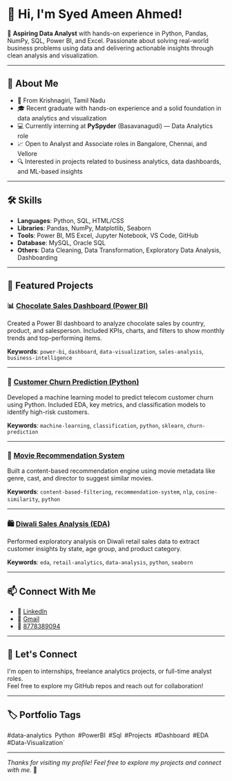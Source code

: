 # 👋 Hi, I'm Syed Ameen Ahmed!

🎯 **Aspiring Data Analyst** with hands-on experience in Python, Pandas, NumPy, SQL, Power BI, and Excel. Passionate about solving real-world business problems using data and delivering actionable insights through clean analysis and visualization.

---

## 🚀 About Me

- 📍 From Krishnagiri, Tamil Nadu  
- 🎓 Recent graduate with hands-on experience and a solid foundation in data analytics and visualization  
- 💻 Currently interning at **PySpyder** (Basavanagudi) — Data Analytics role  
- 📈 Open to Analyst and Associate roles in Bangalore, Chennai, and Vellore  
- 🔍 Interested in projects related to business analytics, data dashboards, and ML-based insights

---

## 🛠️ Skills

- **Languages**: Python, SQL, HTML/CSS
- **Libraries**: Pandas, NumPy, Matplotlib, Seaborn
- **Tools**: Power BI, MS Excel, Jupyter Notebook, VS Code, GitHub
- **Database**: MySQL, Oracle SQL
- **Others**: Data Cleaning, Data Transformation, Exploratory Data Analysis, Dashboarding

---

## 📂 Featured Projects

### 📊 [Chocolate Sales Dashboard (Power BI)](https://github.com/syedameen16/Power-BI-Chocolate-Sales-Dashboard)
Created a Power BI dashboard to analyze chocolate sales by country, product, and salesperson. Included KPIs, charts, and filters to show monthly trends and top-performing items.

**Keywords**: `power-bi`, `dashboard`, `data-visualization`, `sales-analysis`, `business-intelligence`

---

### 🤖 [Customer Churn Prediction (Python)](https://github.com/your-repo)
Developed a machine learning model to predict telecom customer churn using Python. Included EDA, key metrics, and classification models to identify high-risk customers.

**Keywords**: `machine-learning`, `classification`, `python`, `sklearn`, `churn-prediction`

---

### 🎥 [Movie Recommendation System](https://github.com/your-repo)
Built a content-based recommendation engine using movie metadata like genre, cast, and director to suggest similar movies.

**Keywords**: `content-based-filtering`, `recommendation-system`, `nlp`, `cosine-similarity`, `python`

---

### 🛍️ [Diwali Sales Analysis (EDA)](https://github.com/your-repo)
Performed exploratory analysis on Diwali retail sales data to extract customer insights by state, age group, and product category.

**Keywords**: `eda`, `retail-analytics`, `data-analysis`, `python`, `seaborn`

---

## 📫 Connect With Me

- 💼 [LinkedIn](https://www.linkedin.com/in/syed-ameen-9b3871217/)
- 📧 <a href="mailto:ameenahmed16th@gmail.com">Gmail</a>
- 📱 <a href="tel:+918778389094">8778389094</a>



---

## 🤝 Let's Connect

I'm open to internships, freelance analytics projects, or full-time analyst roles.  
Feel free to explore my GitHub repos and reach out for collaboration!

---

## 🏷️ Portfolio Tags

#data-analytics` `Python` `#PowerBI` `#Sql` `#Projects` `#Dashboard` `#EDA`  `#Data-Visualization`

---

_Thanks for visiting my profile! Feel free to explore my projects and connect with me._ 🙌
